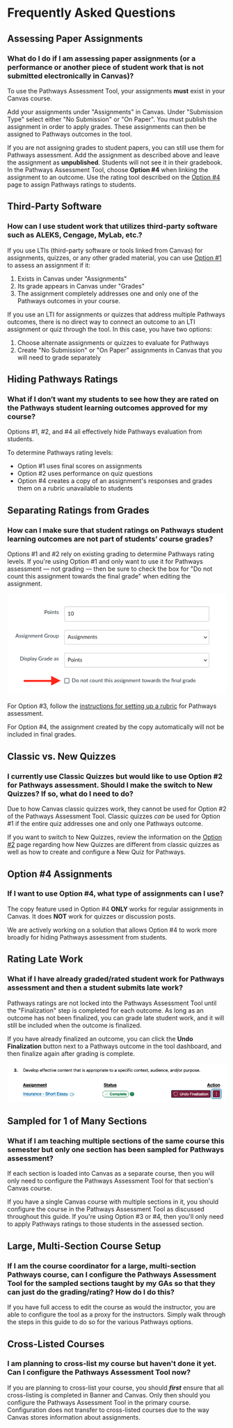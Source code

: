 # Frequently Asked Questions

## Assessing Paper Assignments
### What do I do if I am assessing paper assignments (or a performance or another piece of student work that is not submitted electronically in Canvas)?

To use the Pathways Assessment Tool, your assignments **must** exist in your Canvas course.

Add your assignments under "Assignments" in Canvas. Under "Submission Type" select either "No Submission" or "On Paper". You must publish the assignment in order to apply grades. These assignments can then be assigned to Pathways outcomes in the tool.

If you are not assigning grades to student papers, you can still use them for Pathways assessment. Add the assignment as described above and leave the assignment as **unpublished**.  Students will not see it in their gradebook.  In the Pathways Assessment Tool, choose **Option #4** when linking the assignment to an outcome. Use the rating tool described on the [Option #4](option4.md) page to assign Pathways ratings to students.

## Third-Party Software
### How can I use student work that utilizes third-party software such as ALEKS, Cengage, MyLab, etc.? 

If you use LTIs (third-party software or tools linked from Canvas) for assignments, quizzes, or any other graded material, you can use [Option #1](option1.md) to assess an assignment if it:

1. Exists in Canvas under "Assignments"
2. Its grade appears in Canvas under "Grades"
3. The assignment completely addresses one and only one of the Pathways outcomes in your course.

If you use an LTI for assignments or quizzes that address multiple Pathways outcomes, there is no direct way to connect an outcome to an LTI assignment or quiz through the tool.  In this case, you have two options:

1. Choose alternate assignments or quizzes to evaluate for Pathways
2. Create "No Submission" or "On Paper" assignments in Canvas that you will need to grade separately

## Hiding Pathways Ratings
### What if I don’t want my students to see how they are rated on the Pathways student learning outcomes approved for my course?

Options #1, #2, and #4 all effectively hide Pathways evaluation from students.

To determine Pathways rating levels:
- Option #1 uses final scores on assignments
- Option #2 uses performance on quiz questions
- Option #4 creates a copy of an assignment's responses and grades them on a rubric unavailable to students

## Separating Ratings from Grades
### How can I make sure that student ratings on Pathways student learning outcomes are not part of students’ course grades?

Options #1 and #2 rely on existing grading to determine Pathways rating levels. If you're using Option #1 and only want to use it for Pathways assessment &mdash; not grading &mdash; then be sure to check the box for "Do not count this assignment towards the final grade" when editing the assignment.

![Do not count for final grade](/_media/donotcount.png "Do not count for final grade")

For Option #3, follow the [instructions for setting up a rubric](option3.md#setting-up-a-rubric) for Pathways assessment.

For Option #4, the assignment created by the copy automatically will not be included in final grades.

## Classic vs. New Quizzes
### I currently use Classic Quizzes but would like to use Option #2 for Pathways assessment. Should I make the switch to New Quizzes? If so, what do I need to do?

Due to how Canvas classic quizzes work, they cannot be used for Option #2 of the Pathways Assessment Tool.  Classic quizzes *can* be used for Option #1 if the entire quiz addresses one and only one Pathways outcome.

If you want to switch to New Quizzes, review the information on the [Option #2](option2.md) page regarding how New Quizzes are different from classic quizzes as well as how to create and configure a New Quiz for Pathways.

## Option #4 Assignments
### If I want to use Option #4, what type of assignments can I use?

The copy feature used in Option #4 **ONLY** works for regular assignments in Canvas.  It does **NOT** work for quizzes or discussion posts.

We are actively working on a solution that allows Option #4 to work more broadly for hiding Pathways assessment from students.

## Rating Late Work
### What if I have already graded/rated student work for Pathways assessment and then a student submits late work?

Pathways ratings are not locked into the Pathways Assessment Tool until the "Finalization" step is completed for each outcome. As long as an outcome has not been finalized, you can grade late student work, and it will still be included when the outcome is finalized.

If you have already finalized an outcome, you can click the **Undo Finalization** button next to a Pathways outcome in the tool dashboard, and then finalize again after grading is complete.

![Undo finalization](/_media/option1complete.png "Undo finalization")

## Sampled for 1 of Many Sections
### What if I am teaching multiple sections of the same course this semester but only one section has been sampled for Pathways assessment?

If each section is loaded into Canvas as a separate course, then you will only need to configure the Pathways Assessment Tool for that section's Canvas course.

If you have a single Canvas course with multiple sections in it, you should configure the course in the Pathways Assessment Tool as discussed throughout this guide.  If you're using Option #3 or #4, then you'll only need to apply Pathways ratings to those students in the assessed section.

## Large, Multi-Section Course Setup
### If I am the course coordinator for a large, multi-section Pathways course, can I configure the Pathways Assessment Tool for the sampled sections taught by my GAs so that they can just do the grading/rating? How do I do this?

If you have full access to edit the course as would the instructor, you are able to configure the tool as a proxy for the instructors.  Simply walk through the steps in this guide to do so for the various Pathways options.

## Cross-Listed Courses
### I am planning to cross-list my course but haven't done it yet. Can I configure the Pathways Assessment Tool now?

If you are planning to cross-list your course, you should ***first*** ensure that all cross-listing is completed in Banner and Canvas. Only then should you configure the Pathways Assessment Tool in the primary course. Configuration does not transfer to cross-listed courses due to the way Canvas stores information about assignments.